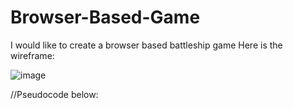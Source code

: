 # Browser-Based-Game

I would like to create a browser based battleship game
Here is the wireframe:

![image](https://github.com/bsong1124/Browser-Based-Game/assets/146983073/964c9cd9-11f9-433c-8fc1-fd2c51188350)


//Pseudocode below:
